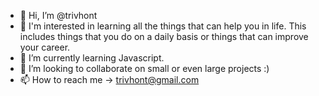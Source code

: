 - 👋 Hi, I’m @trivhont
- 👀 I'm interested in learning all the things that can help you in life. This includes things that you do on a daily basis or things that can improve your career.
- 🌱 I’m currently learning Javascript.
- 💞️ I’m looking to collaborate on small or even large projects :)
- 📫 How to reach me -> trivhont@gmail.com

<!---
trivhont/trivhont is a ✨ special ✨ repository because its `README.md` (this file) appears on your GitHub profile.
You can click the Preview link to take a look at your changes.
--->

